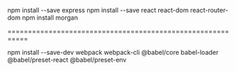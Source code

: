 npm install --save express
npm install --save react react-dom react-router-dom
npm install morgan

===========================================================

npm install --save-dev webpack webpack-cli @babel/core babel-loader @babel/preset-react @babel/preset-env


